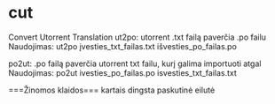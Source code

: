 cut
===

Convert Utorrent Translation
ut2po: utorrent .txt failą paverčia .po failu
Naudojimas: ut2po įvesties_txt_failas.txt išvesties_po_failas.po

po2ut: .po failą paverčia utorrent txt failu, kurį galima importuoti atgal
Naudojimas: po2ut ivesties_po_failas.po isvesties_txt_failas.txt

===Žinomos klaidos===
kartais dingsta paskutinė eilutė

